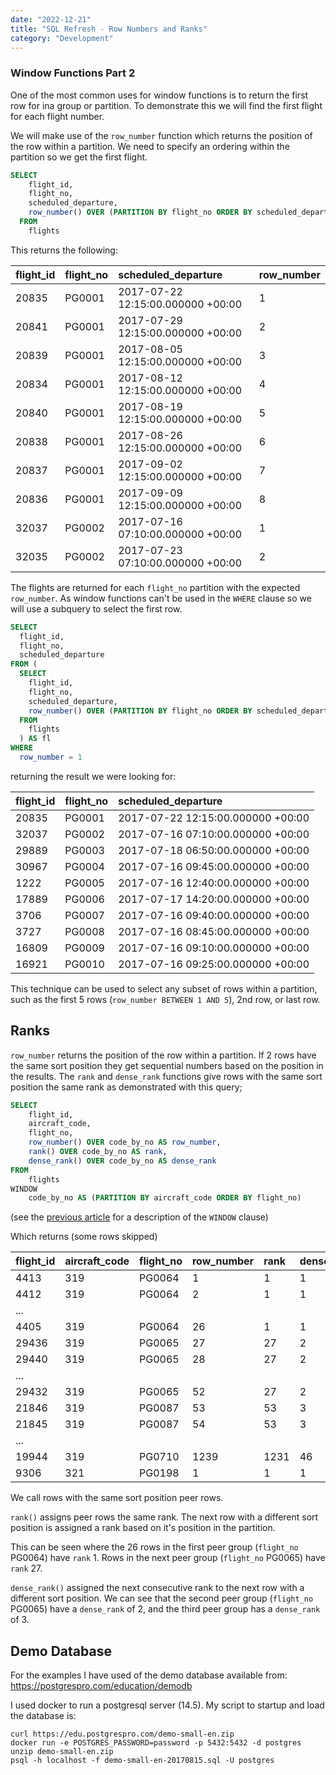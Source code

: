 ```yaml
---
date: "2022-12-21"
title: "SQL Refresh - Row Numbers and Ranks"
category: "Development"
---
```


### Window Functions Part 2

One of the most common uses for window functions is to return the first row for ina group or partition. To demonstrate this we will find the first flight for each flight number.

We will make use of the `row_number` function which returns the position of the row within a partition. We need to specify an ordering within the partition so we get the first flight.

```sql
SELECT
    flight_id,
    flight_no,
    scheduled_departure,
    row_number() OVER (PARTITION BY flight_no ORDER BY scheduled_departure) AS row_number
  FROM
    flights
```

This returns the following:

| flight\_id | flight\_no | scheduled\_departure | row\_number |
| :--- | :--- | :--- | :--- |
| 20835 | PG0001 | 2017-07-22 12:15:00.000000 +00:00 | 1 |
| 20841 | PG0001 | 2017-07-29 12:15:00.000000 +00:00 | 2 |
| 20839 | PG0001 | 2017-08-05 12:15:00.000000 +00:00 | 3 |
| 20834 | PG0001 | 2017-08-12 12:15:00.000000 +00:00 | 4 |
| 20840 | PG0001 | 2017-08-19 12:15:00.000000 +00:00 | 5 |
| 20838 | PG0001 | 2017-08-26 12:15:00.000000 +00:00 | 6 |
| 20837 | PG0001 | 2017-09-02 12:15:00.000000 +00:00 | 7 |
| 20836 | PG0001 | 2017-09-09 12:15:00.000000 +00:00 | 8 |
| 32037 | PG0002 | 2017-07-16 07:10:00.000000 +00:00 | 1 |
| 32035 | PG0002 | 2017-07-23 07:10:00.000000 +00:00 | 2 |

The flights are returned for each `flight_no` partition with the expected `row_number`. As window functions can't be used in the `WHERE` clause so we will use a subquery to select the first row.

```sql
SELECT
  flight_id,
  flight_no,
  scheduled_departure
FROM (
  SELECT
    flight_id,
    flight_no,
    scheduled_departure,
    row_number() OVER (PARTITION BY flight_no ORDER BY scheduled_departure) AS row_number
  FROM
    flights
  ) AS fl
WHERE
  row_number = 1
```

returning the result we were looking for:

| flight\_id | flight\_no | scheduled\_departure |
| :--- | :--- | :--- |
| 20835 | PG0001 | 2017-07-22 12:15:00.000000 +00:00 |
| 32037 | PG0002 | 2017-07-16 07:10:00.000000 +00:00 |
| 29889 | PG0003 | 2017-07-18 06:50:00.000000 +00:00 |
| 30967 | PG0004 | 2017-07-16 09:45:00.000000 +00:00 |
| 1222 | PG0005 | 2017-07-16 12:40:00.000000 +00:00 |
| 17889 | PG0006 | 2017-07-17 14:20:00.000000 +00:00 |
| 3706 | PG0007 | 2017-07-16 09:40:00.000000 +00:00 |
| 3727 | PG0008 | 2017-07-16 08:45:00.000000 +00:00 |
| 16809 | PG0009 | 2017-07-16 09:10:00.000000 +00:00 |
| 16921 | PG0010 | 2017-07-16 09:25:00.000000 +00:00 |

This technique can be used to select any subset of rows within a partition, such as the first 5 rows (`row_number BETWEEN 1 AND 5`), 2nd row, or last row.

## Ranks

`row_number` returns the position of the row within a partition. If 2 rows have the same sort position they get sequential numbers based on the position in the results. The `rank` and `dense_rank` functions give rows with the same sort position the same rank as demonstrated with this query;

```sql
SELECT
    flight_id,
    aircraft_code,
    flight_no,
    row_number() OVER code_by_no AS row_number,
    rank() OVER code_by_no AS rank,
    dense_rank() OVER code_by_no AS dense_rank
FROM
    flights
WINDOW
    code_by_no AS (PARTITION BY aircraft_code ORDER BY flight_no)
```

(see the [previous article](/sql-refresh-window-functions-part-1/) for a description of the `WINDOW` clause)

Which returns (some rows skipped)


| flight\_id | aircraft\_code | flight\_no | row\_number | rank | dense\_rank |
| :--- | :--- | :--- | :--- | :--- | :--- |
| 4413 | 319 | PG0064 | 1 | 1 | 1 |
| 4412 | 319 | PG0064 | 2 | 1 | 1 |
|  ... |
| 4405 | 319 | PG0064 | 26 | 1 | 1 |
| 29436 | 319 | PG0065 | 27 | 27 | 2 |
| 29440 | 319 | PG0065 | 28 | 27 | 2 |
| ... |
| 29432 | 319 | PG0065 | 52 | 27 | 2 |
| 21846 | 319 | PG0087 | 53 | 53 | 3 |
| 21845 | 319 | PG0087 | 54 | 53 | 3 |
| ... |
| 19944 | 319 | PG0710 | 1239 | 1231 | 46 |
| 9306 | 321 | PG0198 | 1 | 1 | 1 |

We call rows with the same sort position peer rows.

`rank()` assigns peer rows the same rank. The next row with a different sort position is assigned a rank based on it's position in the partition. 

This can be seen where the 26 rows in the first peer group (`flight_no` PG0064) have `rank` 1. Rows in the next peer group (`flight_no` PG0065) have `rank` 27.

`dense_rank()` assigned the next consecutive rank to the next row with a different sort position. We can see that the second peer group (`flight_no` PG0065) have a `dense_rank` of 2, and the third peer group has a `dense_rank` of 3.

## Demo Database
For the examples I have used of the demo database available from: https://postgrespro.com/education/demodb

I used docker to run a postgresql server (14.5). My script to startup and load the database is:
```
curl https://edu.postgrespro.com/demo-small-en.zip
docker run -e POSTGRES_PASSWORD=password -p 5432:5432 -d postgres
unzip demo-small-en.zip
psql -h localhost -f demo-small-en-20170815.sql -U postgres
```